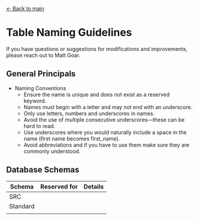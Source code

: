 [<- Back to main](https://github.com/mattgoar/Nav-SQL-Style-Guide)

# Table Naming Guidelines

If you have questions or suggestions for modifications and improvements, please reach out to Matt Goar.

## General Principals

* Naming Conventions
    * Ensure the name is unique and does not exist as a reserved keyword.
    * Names must begin with a letter and may not end with an underscore.
    * Only use letters, numbers and underscores in names.
    * Avoid the use of multiple consecutive underscores—these can be hard to read.
    * Use underscores where you would naturally include a space in the name (first name becomes first_name).
    * Avoid abbreviations and if you have to use them make sure they are commonly understood.

## Database Schemas
|Schema   |Reserved for   |Details   |
|---|---|---|
| SRC  |   |   |
| Standard  |   |   |
|   |   |   |